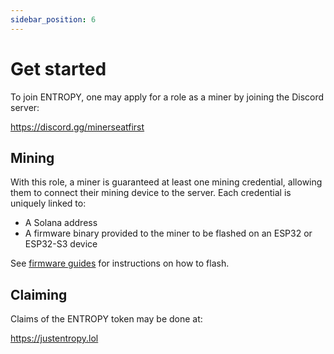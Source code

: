 ```yaml
---
sidebar_position: 6
---
```


# Get started

To join ENTROPY, one may apply for a role as a miner by joining the Discord server:

https://discord.gg/minerseatfirst

## Mining

With this role, a miner is guaranteed at least one mining credential, allowing them to connect their mining device to the server. Each credential is uniquely linked to:

- A Solana address
- A firmware binary provided to the miner to be flashed on an ESP32 or ESP32-S3 device

See [firmware guides](../category/firmware-guides) for instructions on how to flash.

## Claiming

Claims of the ENTROPY token may be done at:

https://justentropy.lol
